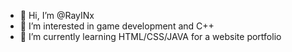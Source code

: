 - 👋 Hi, I’m @RayINx
- 👀 I’m interested in game development and C++
- 🌱 I’m currently learning HTML/CSS/JAVA for a website portfolio
<!---
RayINx/RayINx is a ✨ special ✨ repository because its `README.md` (this file) appears on your GitHub profile.
You can click the Preview link to take a look at your changes.
--->
